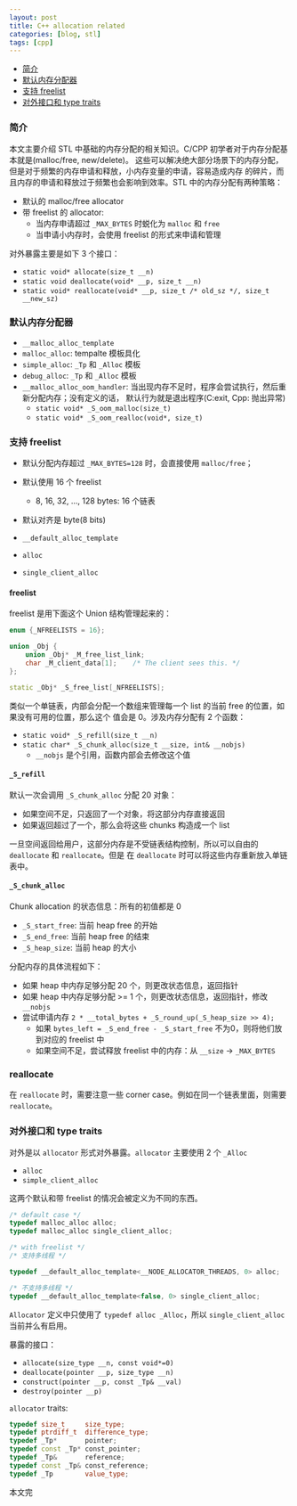 ```yaml
---
layout: post
title: C++ allocation related
categories: [blog, stl]
tags: [cpp]
---
```


+ [简介](#intro)
+ [默认内存分配器](#malloc-alloc-tempalte)
+ [支持 freelist](#malloc-alloc-freelist)
+ [对外接口和 type traits](#allocator-type-traits)

<a id="intro"></a>

### 简介

本文主要介绍 STL 中基础的内存分配的相关知识。C/CPP 初学者对于内存分配基本就是(malloc/free, new/delete)。
这些可以解决绝大部分场景下的内存分配，但是对于频繁的内存申请和释放，小内存变量的申请，容易造成内存
的碎片，而且内存的申请和释放过于频繁也会影响到效率。STL 中的内存分配有两种策略：

+ 默认的 malloc/free allocator
+ 带 freelist 的 allocator:
  + 当内存申请超过 `_MAX_BYTES` 时蜕化为 `malloc` 和 `free`
  + 当申请小内存时，会使用 freelist 的形式来申请和管理

对外暴露主要是如下 3 个接口：

+ `static void* allocate(size_t __n)`
+ `static void deallocate(void* __p, size_t __n)`
+ `static void* reallocate(void* __p, size_t /* old_sz */, size_t __new_sz)`

<a id="malloc-alloc-template"></a>

### 默认内存分配器

+ `__malloc_alloc_template`
+ `malloc_alloc`: tempalte 模板具化
+ `simple_alloc`: `_Tp` 和 `_Alloc` 模板
+ `debug_alloc`: `_Tp` 和 `_Alloc` 模板
+ `__malloc_alloc_oom_handler`: 当出现内存不足时，程序会尝试执行，然后重新分配内存；没有定义的话，
默认行为就是退出程序(C:exit, Cpp: 抛出异常)
  + `static void* _S_oom_malloc(size_t)`
  + `static void* _S_oom_realloc(void*, size_t)`

<a id="malloc-alloc-freelist"></a>

### 支持 freelist

+ 默认分配内存超过 `_MAX_BYTES=128` 时，会直接使用 `malloc/free`；
+ 默认使用 16 个 freelist
  + 8, 16, 32, ..., 128 bytes: 16 个链表
+ 默认对齐是 byte(8 bits)

+ `__default_alloc_template`
+ `alloc`
+ `single_client_alloc`

#### freelist

freelist 是用下面这个 Union 结构管理起来的：

```cpp
enum {_NFREELISTS = 16};

union _Obj {
    union _Obj* _M_free_list_link;
    char _M_client_data[1];    /* The client sees this. */
};

static _Obj* _S_free_list[_NFREELISTS];
```

类似一个单链表，内部会分配一个数组来管理每一个 list 的当前 free 的位置，如果没有可用的位置，那么这个
值会是 0。涉及内存分配有 2 个函数：

+ `static void* _S_refill(size_t __n)`
+ `static char* _S_chunk_alloc(size_t __size, int& __nobjs)`
  + `__nobjs` 是个引用，函数内部会去修改这个值

#### `_S_refill`

默认一次会调用 `_S_chunk_alloc` 分配 20 对象：

+ 如果空间不足，只返回了一个对象，将这部分内存直接返回
+ 如果返回超过了一个，那么会将这些 chunks 构造成一个 list

一旦空间返回给用户，这部分内存是不受链表结构控制，所以可以自由的 `deallocate` 和 `reallocate`。但是
在 `deallocate` 时可以将这些内存重新放入单链表中。


#### `_S_chunk_alloc`

Chunk allocation 的状态信息：所有的初值都是 0

+ `_S_start_free`: 当前 heap free 的开始
+ `_S_end_free`: 当前 heap free 的结束
+ `_S_heap_size`: 当前 heap 的大小

分配内存的具体流程如下：

+ 如果 heap 中内存足够分配 20 个，则更改状态信息，返回指针
+ 如果 heap 中内存足够分配 >= 1 个，则更改状态信息，返回指针，修改 `__nobjs`
+ 尝试申请内存 `2 * __total_bytes + _S_round_up(_S_heap_size >> 4);`
  + 如果 `bytes_left = _S_end_free - _S_start_free` 不为0，则将他们放到对应的 freelist 中
  + 如果空间不足，尝试释放 freelist 中的内存：从 `__size` -> `_MAX_BYTES`

<a id="allocator-type-traits"></a>

### reallocate

在 `reallocate` 时，需要注意一些 corner case。例如在同一个链表里面，则需要 `reallocate`。

### 对外接口和 type traits

对外是以 `allocator` 形式对外暴露。`allocator` 主要使用 2 个 `_Alloc`

+ `alloc`
+ `simple_client_alloc`

这两个默认和带 freelist 的情况会被定义为不同的东西。

```cpp
/* default case */
typedef malloc_alloc alloc;
typedef malloc_alloc single_client_alloc;

/* with freelist */
/* 支持多线程 */

typedef __default_alloc_template<__NODE_ALLOCATOR_THREADS, 0> alloc;

/* 不支持多线程 */
typedef __default_alloc_template<false, 0> single_client_alloc;
```

`Allocator` 定义中只使用了 `typedef alloc _Alloc`，所以 `single_client_alloc` 当前并么有启用。

暴露的接口：

+ `allocate(size_type __n, const void*=0)`
+ `deallocate(pointer __p, size_type __n)`
+ `construct(pointer __p, const _Tp& __val)`
+ `destroy(pointer __p)`

`allocator` traits:

```cpp
typedef size_t     size_type;
typedef ptrdiff_t  difference_type;
typedef _Tp*       pointer;
typedef const _Tp* const_pointer;
typedef _Tp&       reference;
typedef const _Tp& const_reference;
typedef _Tp        value_type;
```

本文完
